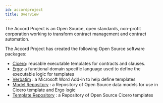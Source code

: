 ```yaml
---
id: accordproject
title: Overview
---
```


The Accord Project is an Open Source, open standards, non-profit corporation working to transform contract management and contract automation.

The Accord Project has created the following Open Source software packages:
- [Cicero](cicero.md): reusable executable templates for contracts and clauses. 
- [Ergo](ergo.md): a functional domain specific language used to define the executable logic for templates
- [Verbatim](verbatim.md) : a Microsoft Word Add-in to help define templates
- [Model Repository](model-repository.md) : a Repository of Open Source data models for use in Cicero template and Ergo logic
- [Template Repository](template-repository.md) : a Repository of Open Source Cicero templates